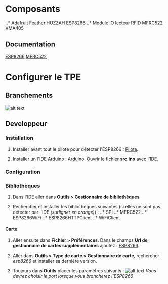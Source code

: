 # Composants

..* Adafruit Feather HUZZAH ESP8266
..* Module iO lecteur RFID MFRC522 VMA405

## Documentation

[ESP8266](https://cdn-learn.adafruit.com/downloads/pdf/adafruit-feather-huzzah-esp8266.pdf)
[MFRC522](https://www.velleman.eu/downloads/29/infosheets/mfrc522_datasheet.pdf)

# Configurer le TPE

## Branchements

![alt text](https://bitbucket.org/depinfoens/s3a_s13_blaise_chagras_kesseiri_mayer_thommet/src/master/tpe/Montage.jpg "Montage")

## Developpeur

### Installation

1. Installer avant tout le pilote pour détecter l'ESP8266 : [Pilote](http://www.silabs.com/products/development-tools/software/usb-to-uart-bridge-vcp-drivers).

2. Installer un l'IDE Arduino : [Arduino](https://www.arduino.cc/en/Main/Software).
Ouvrir le fichier **src.ino** avec l'IDE.

### Configuration

### Bibliothèques

1. Dans l'IDE aller dans **Outils > Gestionnaire de bibliothèques**

2. Rechercher et installer les bibliothèques suivantes (si elles ne sont pas détecter par l'IDE *(surligner en orange)*) :
	..* SPI
	..* MFRC522
	..* ESP8266WiFi
	..* ESP8266HTTPClient
	..* WiFiClient

#### Carte

1. Aller ensuite dans **Fichier > Préférences**.
Dans le champs **Url de gestionnaire de cartes supplémentaires** ajoutez : [ESP8266](http://arduino.esp8266.com/stable/package_esp8266com_index.json).

2. Aller dans **Outils > Type de carte > Gestionnaire de carte**, rechercher *esp8266* et installer sa dernière version.

3. Toujours dans **Outils** placer les paramètres suivants :
![alt text](https://bitbucket.org/depinfoens/s3a_s13_blaise_chagras_kesseiri_mayer_thommet/src/master/tpe/Parametres.jpg "Paramètres")
*Vous devrez choisir le port lorsque vous brancherez l'ESP8266*